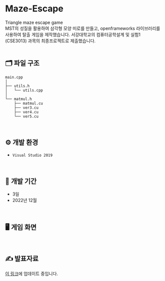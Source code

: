 # Maze-Escape
Triangle maze escape game</br>
MST의 성질을 활용하여 삼각형 모양 미로를 만들고, openframeworks 라이브러리를 사용하여 탈출 게임을 제작했습니다.
서강대학교의 컴퓨터공학설계 및 실험1 (CSE3013) 과목의 최종프로젝트로 제출했습니다.
</br></br>

## 🗂️ 파일 구조
```
main.cpp
│
├── utils.h
│   └── utils.cpp
│
└── matmul.h
    ├── matmul.cu
    ├── ver3.cu
    ├── ver4.cu
    └── ver5.cu
```
</br>

## ⚙️ 개발 환경
- `Visual Studio 2019`
</br>

## 📆 개발 기간
- 3일
- 2022년 12월
</br>

## 🖥️ 게임 화면

</br>

## ✍️ 발표자료
<a href="https://tarry-devourer-382.notion.site/SGEMM-1172102a5e3980cfb3f2fcfdf82f6155?pvs=4">이 링크</a>에 업데이트 중입니다.

